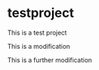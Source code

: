 testproject
===========

This is a test project

This is a modification

This is a further modification